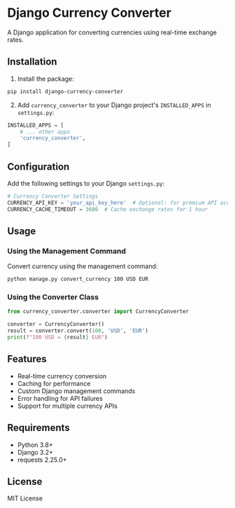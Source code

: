 # Django Currency Converter

A Django application for converting currencies using real-time exchange rates.

## Installation

1. Install the package:
```bash
pip install django-currency-converter
```

2. Add `currency_converter` to your Django project's `INSTALLED_APPS` in `settings.py`:
```python
INSTALLED_APPS = [
    # ... other apps
    'currency_converter',
]
```

## Configuration

Add the following settings to your Django `settings.py`:

```python
# Currency Converter Settings
CURRENCY_API_KEY = 'your_api_key_here'  # Optional: for premium API access
CURRENCY_CACHE_TIMEOUT = 3600  # Cache exchange rates for 1 hour
```

## Usage

### Using the Management Command

Convert currency using the management command:

```bash
python manage.py convert_currency 100 USD EUR
```

### Using the Converter Class

```python
from currency_converter.converter import CurrencyConverter

converter = CurrencyConverter()
result = converter.convert(100, 'USD', 'EUR')
print(f"100 USD = {result} EUR")
```

## Features

- Real-time currency conversion
- Caching for performance
- Custom Django management commands
- Error handling for API failures
- Support for multiple currency APIs

## Requirements

- Python 3.8+
- Django 3.2+
- requests 2.25.0+

## License

MIT License
